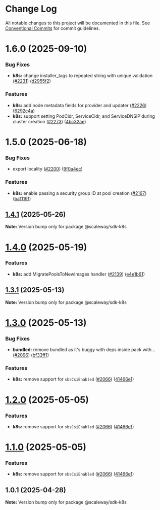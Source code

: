 # Change Log

All notable changes to this project will be documented in this file.
See [Conventional Commits](https://conventionalcommits.org) for commit guidelines.

# 1.6.0 (2025-09-10)

### Bug Fixes

- **k8s:** change installer_tags to repeated string with unique validation ([#2231](https://github.com/scaleway/scaleway-sdk-js/issues/2231)) ([d2955f2](https://github.com/scaleway/scaleway-sdk-js/commit/d2955f211efd951f1664a8af30cf73ed7251200c))

### Features

- **k8s:** add node metadata fields for provider and updater ([#2226](https://github.com/scaleway/scaleway-sdk-js/issues/2226)) ([6292c4a](https://github.com/scaleway/scaleway-sdk-js/commit/6292c4a90c71fbacbe0719280e858e726330a220))
- **k8s:** support setting PodCidr, ServiceCidr, and ServiceDNSIP during cluster creation ([#2273](https://github.com/scaleway/scaleway-sdk-js/issues/2273)) ([4bc32ae](https://github.com/scaleway/scaleway-sdk-js/commit/4bc32ae469b35281ea9196f8984d5b6a716c3b1c))

# 1.5.0 (2025-06-18)

### Bug Fixes

- export locality ([#2200](https://github.com/scaleway/scaleway-sdk-js/issues/2200)) ([9f0a4ec](https://github.com/scaleway/scaleway-sdk-js/commit/9f0a4ec19e377cd90c5829604467c09a2088a38c))

### Features

- **k8s:** enable passing a security group ID at pool creation ([#2167](https://github.com/scaleway/scaleway-sdk-js/issues/2167)) ([ba1119f](https://github.com/scaleway/scaleway-sdk-js/commit/ba1119f6f6468b0fc8709c1c5abe9738e2fd5d9b))

## [1.4.1](https://github.com/scaleway/scaleway-sdk-js/compare/@scaleway/sdk-k8s@1.4.0...@scaleway/sdk-k8s@1.4.1) (2025-05-26)

**Note:** Version bump only for package @scaleway/sdk-k8s

# [1.4.0](https://github.com/scaleway/scaleway-sdk-js/compare/@scaleway/sdk-k8s@1.3.1...@scaleway/sdk-k8s@1.4.0) (2025-05-19)

### Features

- **k8s:** add MigratePoolsToNewImages handler ([#2139](https://github.com/scaleway/scaleway-sdk-js/issues/2139)) ([e4e1b61](https://github.com/scaleway/scaleway-sdk-js/commit/e4e1b617b18e64aee71f4084884bad3dc11f7221))

## [1.3.1](https://github.com/scaleway/scaleway-sdk-js/compare/@scaleway/sdk-k8s@1.3.0...@scaleway/sdk-k8s@1.3.1) (2025-05-13)

**Note:** Version bump only for package @scaleway/sdk-k8s

# [1.3.0](https://github.com/scaleway/scaleway-sdk-js/compare/@scaleway/sdk-k8s@1.0.1...@scaleway/sdk-k8s@1.3.0) (2025-05-13)

### Bug Fixes

- **bundled:** remove bundled as it's buggy with deps inside pack with… ([#2096](https://github.com/scaleway/scaleway-sdk-js/issues/2096)) ([bf33ff1](https://github.com/scaleway/scaleway-sdk-js/commit/bf33ff1f9cdd951add94817dac27239c86ef5437))

### Features

- **k8s:** remove support for `sbsCsiEnabled` ([#2066](https://github.com/scaleway/scaleway-sdk-js/issues/2066)) ([41466e1](https://github.com/scaleway/scaleway-sdk-js/commit/41466e135fc33cab884bb1bb8cdcf918998d26e6))

# [1.2.0](https://github.com/scaleway/scaleway-sdk-js/compare/@scaleway/sdk-k8s@1.0.1...@scaleway/sdk-k8s@1.2.0) (2025-05-05)

### Features

- **k8s:** remove support for `sbsCsiEnabled` ([#2066](https://github.com/scaleway/scaleway-sdk-js/issues/2066)) ([41466e1](https://github.com/scaleway/scaleway-sdk-js/commit/41466e135fc33cab884bb1bb8cdcf918998d26e6))

# [1.1.0](https://github.com/scaleway/scaleway-sdk-js/compare/@scaleway/sdk-k8s@1.0.1...@scaleway/sdk-k8s@1.1.0) (2025-05-05)

### Features

- **k8s:** remove support for `sbsCsiEnabled` ([#2066](https://github.com/scaleway/scaleway-sdk-js/issues/2066)) ([41466e1](https://github.com/scaleway/scaleway-sdk-js/commit/41466e135fc33cab884bb1bb8cdcf918998d26e6))

## 1.0.1 (2025-04-28)

**Note:** Version bump only for package @scaleway/sdk-k8s
